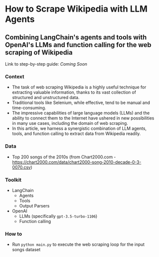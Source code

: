 # How to Scrape Wikipedia with LLM Agents
## Combining LangChain's agents and tools with OpenAI's LLMs and function calling for the web scraping of Wikipedia

Link to step-by-step guide: *Coming Soon*

### Context
- The task of web scraping Wikipedia is a highly useful technique for extracting valuable information, thanks to its vast collection of structured and unstructured data. 
- Traditional tools like Selenium, while effective, tend to be manual and time-consuming.
- The impressive capabilities of large language models (LLMs) and the ability to connect them to the Internet have ushered in new possibilities in many use cases, including the domain of web scraping.
- In this article, we harness a synergistic combination of LLM agents, tools, and function calling to extract data from Wikipedia readily.

### Data
- Top 200 songs of the 2010s (from Chart2000.com - https://chart2000.com/data/chart2000-song-2010-decade-0-3-0070.csv)

### Toolkit
- LangChain
  - Agents
  - Tools
  - Output Parsers
-  OpenAI
   - LLMs (specifically `gpt-3.5-turbo-1106`)
   - Function calling


### How to
- Run `python main.py` to execute the web scraping loop for the input songs dataset
